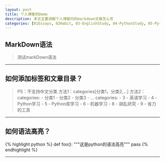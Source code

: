 ```yaml
---
layout: post
title: 个人博客的Demo
description: 本文主要讲解个人博客内的markdown文章怎么写
categories: [01Essays, 02Habit, 03-EnglishStudy, 04-PythonStudy, 05-PythonLib, 06-MachineLearn, 07-RandomRearch, 08-Tools]
---
```


## MarkDown语法
> 测试markDown语法

---

## 如何添加标签和文章目录？
>PS：不支持中文分类
> 方法1：categories[分类1，分类2,...]
> 方法2：categories:
>            - 分类1
>            - 分类2
>            - 分类3
>            - ...
>        categories:
>            - 3 - 英语学习
>            - 4 - Python学习
>            - 5 - Python库学习
>            - 6 - 机器学习
>            - 8 - 胡乱研究
>            - 9 - 省力的工具

---

## 如何语法高亮？
{% highlight python %}
def foo():
  """这是python的语法高亮"""
  pass
{% endhighlight %}

---
